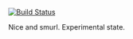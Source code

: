 [![Build Status](https://semaphoreci.com/api/v1/projects/5017eb5c-8851-412e-a1a4-8789a846b881/588278/badge.svg)](https://semaphoreci.com/schmierkov/smurl)

Nice and smurl. Experimental state.
